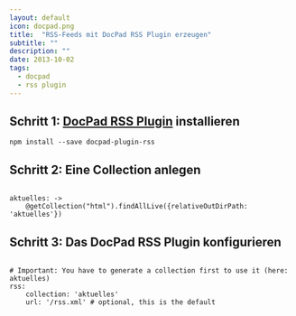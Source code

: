 ```yaml
---
layout: default
icon: docpad.png
title:  "RSS-Feeds mit DocPad RSS Plugin erzeugen"
subtitle: ""
description: ""
date: 2013-10-02
tags:
  - docpad
  - rss plugin
---
```

## Schritt 1: [DocPad RSS Plugin][1] installieren

`npm install --save docpad-plugin-rss`


## Schritt 2: Eine Collection anlegen

<pre><code class="lang-ruby">
aktuelles: ->
	@getCollection("html").findAllLive({relativeOutDirPath: 'aktuelles'})
</code></pre>

## Schritt 3: Das DocPad RSS Plugin konfigurieren

<pre><code class="lang-ruby">
# Important: You have to generate a collection first to use it (here: aktuelles)
rss:
	collection: 'aktuelles'
	url: '/rss.xml' # optional, this is the default
</code></pre>




[1]: https://github.com/hurrymaplelad/docpad-plugin-rss